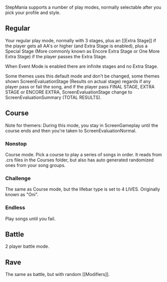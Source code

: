 StepMania supports a number of play modes, normally selectable after you pick your profile and style.

## Regular
Your regular play mode, normally with 3 stages, plus an [[Extra Stage]] if the player gets all AA's or higher (and Extra Stage is enabled), plus a Special Stage (More commonly known as Encore Extra Stage or One More Extra Stage) if the player passes the Extra Stage.

When Event Mode is enabled there are infinite stages and no Extra Stage.

Some themes uses this default mode and don't be changed, some themes shown ScreenEvaluationStage (Results on actual stage) regards if any player pass or fail the song, and if the player pass FINAL STAGE, EXTRA STAGE or ENCORE EXTRA, ScreenEvaluationStage change to ScreenEvaluationSummary (TOTAL RESULTS).

## Course
Note for themers: During this mode, you stay in ScreenGameplay until the course ends and then you're taken to ScreenEvaluationNormal.

### Nonstop
Course mode. Pick a course to play a series of songs in order. It reads from .crs files in the Courses folder, but also has auto generated randomized ones from your song groups.

### Challenge
The same as Course mode, but the lifebar type is set to 4 LIVES. Originally known as "Oni".

### Endless
Play songs until you fail.

## Battle
2 player battle mode.

## Rave
The same as battle, but with random [[Modifiers]].